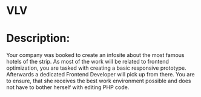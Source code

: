 # VLV
# Description:
Your company was booked to
create an infosite about the most
famous hotels of the strip. As most of
the work will be related to frontend
optimization, you are tasked with
creating a basic responsive
prototype. Afterwards a dedicated
Frontend Developer will pick up from
there. You are to ensure, that she
receives the best work environment
possible and does not have to
bother herself with editing PHP code.